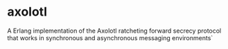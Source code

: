 # axolotl
A Erlang implementation of the Axolotl ratcheting forward secrecy protocol that works in synchronous and asynchronous messaging environments`
